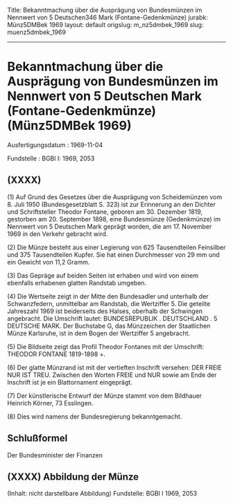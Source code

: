 Title: Bekanntmachung über die Ausprägung von Bundesmünzen im Nennwert von 5 Deutschen346
  Mark (Fontane-Gedenkmünze)
jurabk: Münz5DMBek 1969
layout: default
origslug: m_nz5dmbek_1969
slug: muenz5dmbek_1969

---

# Bekanntmachung über die Ausprägung von Bundesmünzen im Nennwert von 5 Deutschen Mark (Fontane-Gedenkmünze) (Münz5DMBek 1969)

Ausfertigungsdatum
:   1969-11-04

Fundstelle
:   BGBl I: 1969, 2053



## (XXXX)

(1) Auf Grund des Gesetzes über die Ausprägung von Scheidemünzen vom
8\. Juli 1950 (Bundesgesetzblatt S. 323) ist zur Erinnerung an den
Dichter und Schriftsteller Theodor Fontane, geboren am 30. Dezember
1819, gestorben am 20. September 1898, eine Bundesmünze (Gedenkmünze)
im Nennwert von 5 Deutschen Mark geprägt worden, die am 17. November
1969 in den Verkehr gebracht wird.

(2) Die Münze besteht aus einer Legierung von 625 Tausendteilen
Feinsilber und 375 Tausendteilen Kupfer. Sie hat einen Durchmesser von
29 mm und ein Gewicht von 11,2 Gramm.

(3) Das Gepräge auf beiden Seiten ist erhaben und wird von einem
ebenfalls erhabenen glatten Randstab umgeben.

(4) Die Wertseite zeigt in der Mitte den Bundesadler und unterhalb der
Schwanzfedern, unmittelbar am Randstab, die Wertziffer 5. Die geteilte
Jahreszahl 1969 ist beiderseits des Halses, oberhalb der Schwingen
angebracht. Die Umschrift lautet: BUNDESREPUBLIK . DEUTSCHLAND . 5
DEUTSCHE MARK. Der Buchstabe G, das Münzzeichen der Staatlichen Münze
Karlsruhe, ist in dem Bogen der Wertziffer 5 angebracht.

(5) Die Bildseite zeigt das Profil Theodor Fontanes mit der Umschrift:
THEODOR FONTANE 1819-1898 +.

(6) Der glatte Münzrand ist mit der vertieften Inschrift versehen: DER
FREIE NUR IST TREU. Zwischen den Worten FREIE und NUR sowie am Ende
der Inschrift ist je ein Blattornament eingeprägt.

(7) Der künstlerische Entwurf der Münze stammt von dem Bildhauer
Heinrich Körner, 73 Esslingen.

(8) Dies wird namens der Bundesregierung bekanntgemacht.


## Schlußformel

Der Bundesminister der Finanzen


## (XXXX) Abbildung der Münze

(Inhalt: nicht darstellbare Abbildung)
Fundstelle: BGBl I 1969, 2053

